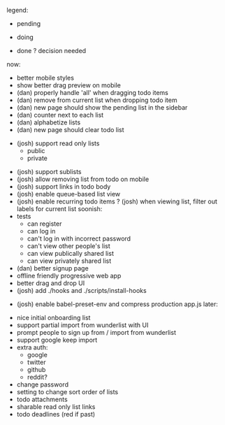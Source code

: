 legend:
- pending
* doing
+ done
? decision needed

now:
- better mobile styles
- show better drag preview on mobile
- (dan) properly handle 'all' when dragging todo items
- (dan) remove from current list when dropping todo item
- (dan) new page should show the pending list in the sidebar
- (dan) counter next to each list
- (dan) alphabetize lists
- (dan) new page should clear todo list
* (josh) support read only lists
  * public
  - private
- (josh) support sublists
- (josh) allow removing list from todo on mobile
- (josh) support links in todo body
- (josh) enable queue-based list view
- (josh) enable recurring todo items
? (josh) when viewing list, filter out labels for current list
soonish:
- tests
  - can register
  - can log in
  - can't log in with incorrect password
  - can't view other people's list
  - can view publically shared list
  - can view privately shared list
- (dan) better signup page
- offline friendly progressive web app
- better drag and drop UI
- (josh) add ./hooks and ./scripts/install-hooks
+ (josh) enable babel-preset-env and compress production app.js
later:
- nice initial onboarding list
- support partial import from wunderlist with UI
- prompt people to sign up from / import from wunderlist
- support google keep import
- extra auth:
  - google
  - twitter
  - github
  - reddit?
- change password
- setting to change sort order of lists
- todo attachments
- sharable read only list links
- todo deadlines (red if past)
